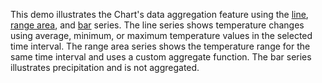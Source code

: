 This demo illustrates the Chart's data aggregation feature using the [line](/Documentation/Guide/UI_Components/Chart/Series_Types/Line_Series/), [range area](/Documentation/Guide/UI_Components/Chart/Series_Types/Range_Series/), and [bar](/Documentation/Guide/UI_Components/Chart/Series_Types/Bar_Series/) series. The line series shows temperature changes using average, minimum, or maximum temperature values in the selected time interval. The range area series shows the temperature range for the same time interval and uses a custom aggregate function. The bar series illustrates precipitation and is not aggregated.